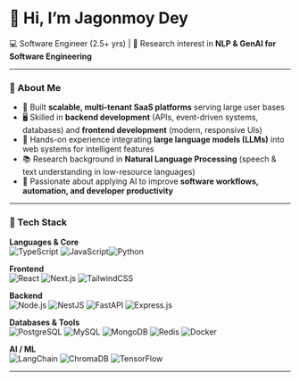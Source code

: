 # 👋 Hi, I’m Jagonmoy Dey  

💻 Software Engineer (2.5+ yrs) | 🔬 Research interest in  **NLP & GenAI for Software Engineering**  

---

### 🔹 About Me  
- 🚀 Built **scalable, multi-tenant SaaS platforms** serving large user bases  
- 🖥️ Skilled in **backend development** (APIs, event-driven systems, databases) and **frontend development** (modern, responsive UIs)  
- 🤖 Hands-on experience integrating **large language models (LLMs)** into web systems for intelligent features  
- 📚 Research background in **Natural Language Processing** (speech & text understanding in low-resource languages)  
- 🎯 Passionate about applying AI to improve **software workflows, automation, and developer productivity**  

---

### 🔹 Tech Stack  

**Languages & Core**  
![TypeScript](https://img.shields.io/badge/TypeScript-3178C6?style=flat&logo=typescript&logoColor=white) ![JavaScript](https://img.shields.io/badge/JavaScript-F7DF1E?style=flat&logo=javascript&logoColor=black)![Python](https://img.shields.io/badge/Python-3776AB?style=flat&logo=python&logoColor=white)

**Frontend**  
![React](https://img.shields.io/badge/React-20232A?style=flat&logo=react&logoColor=61DAFB) ![Next.js](https://img.shields.io/badge/Next.js-000000?style=flat&logo=nextdotjs&logoColor=white) ![TailwindCSS](https://img.shields.io/badge/Tailwind_CSS-38B2AC?style=flat&logo=tailwind-css&logoColor=white)  

**Backend**  
![Node.js](https://img.shields.io/badge/Node.js-339933?style=flat&logo=node.js&logoColor=white) ![NestJS](https://img.shields.io/badge/NestJS-E0234E?style=flat&logo=nestjs&logoColor=white) ![FastAPI](https://img.shields.io/badge/FastAPI-009688?style=flat&logo=fastapi&logoColor=white) ![Express.js](https://img.shields.io/badge/Express.js-000000?style=flat&logo=express&logoColor=white)  

**Databases & Tools**  
![PostgreSQL](https://img.shields.io/badge/PostgreSQL-316192?style=flat&logo=postgresql&logoColor=white) ![MySQL](https://img.shields.io/badge/MySQL-4479A1?style=flat&logo=mysql&logoColor=white) ![MongoDB](https://img.shields.io/badge/MongoDB-47A248?style=flat&logo=mongodb&logoColor=white) ![Redis](https://img.shields.io/badge/Redis-DC382D?style=flat&logo=redis&logoColor=white) ![Docker](https://img.shields.io/badge/Docker-2496ED?style=flat&logo=docker&logoColor=white)  

**AI / ML**  
![LangChain](https://img.shields.io/badge/LangChain-000000?style=flat&logo=chainlink&logoColor=white) ![ChromaDB](https://img.shields.io/badge/ChromaDB-FF6F00?style=flat&logo=databricks&logoColor=white) ![TensorFlow](https://img.shields.io/badge/TensorFlow-FF6F00?style=flat&logo=tensorflow&logoColor=white)  

---
